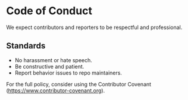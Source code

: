 # Code of Conduct

We expect contributors and reporters to be respectful and professional.

## Standards
- No harassment or hate speech.
- Be constructive and patient.
- Report behavior issues to repo maintainers.

For the full policy, consider using the Contributor Covenant (https://www.contributor-covenant.org).
